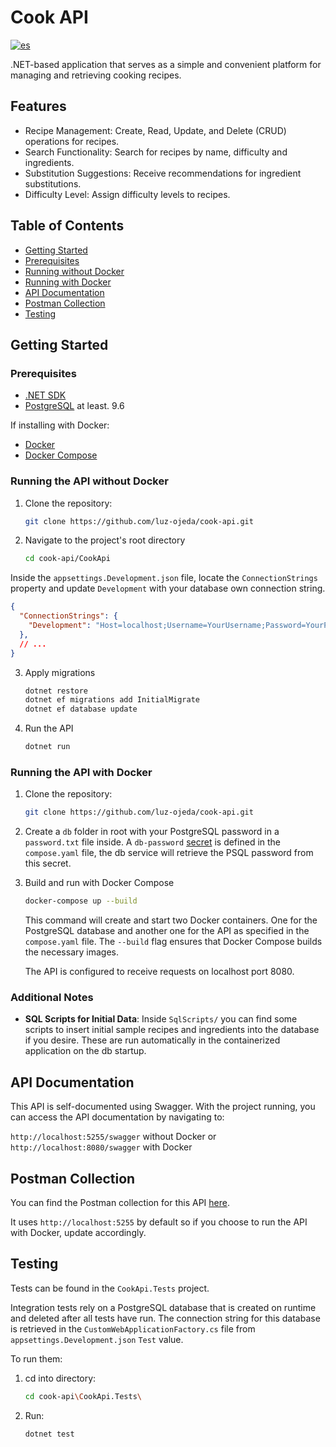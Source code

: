 # Cook API

[![es](https://img.shields.io/badge/lang-es-red)](https://github.com/luz-ojeda/cook-api/blob/main/README.es.md)

.NET-based application that serves as a simple and convenient platform for managing and retrieving cooking recipes.

## Features

- Recipe Management: Create, Read, Update, and Delete (CRUD) operations for recipes.
- Search Functionality: Search for recipes by name, difficulty and ingredients.
- Substitution Suggestions: Receive recommendations for ingredient substitutions.
- Difficulty Level: Assign difficulty levels to recipes.

## Table of Contents

- [Getting Started](#getting-started)
- [Prerequisites](#prerequisites)
- [Running without Docker](#running-the-api-without-docker)
- [Running with Docker](#running-the-api-with-docker)
- [API Documentation](#api-documentation)
- [Postman Collection](#postman-collection)
- [Testing](#testing)

## Getting Started

### Prerequisites

- [.NET SDK](https://dotnet.microsoft.com/download)
- [PostgreSQL](https://www.postgresql.org/download/) at least. 9.6

If installing with Docker:
- [Docker](https://www.docker.com/get-started)
- [Docker Compose](https://docs.docker.com/compose/install/)

### Running the API without Docker

1. Clone the repository:

   ```bash
   git clone https://github.com/luz-ojeda/cook-api.git

2. Navigate to the project's root directory

   ```bash
   cd cook-api/CookApi

Inside the `appsettings.Development.json` file, locate the `ConnectionStrings` property and update `Development` with your database own connection string.

   ```json
   {
     "ConnectionStrings": {
       "Development": "Host=localhost;Username=YourUsername;Password=YourPassword;Database=YourDatabase;"
     },
     // ...
   }
   ```
3. Apply migrations

   ```bash
   dotnet restore
   dotnet ef migrations add InitialMigrate
   dotnet ef database update
   ```

4. Run the API

   ```bash
   dotnet run
   ```

### Running the API with Docker

1. Clone the repository:

   ```bash
   git clone https://github.com/luz-ojeda/cook-api.git

2. Create a `db` folder in root with your PostgreSQL password in a `password.txt` file inside. A `db-password` [secret](https://docs.docker.com/engine/swarm/secrets/) is defined in the `compose.yaml` file, the db service will retrieve the PSQL password from this secret.

3. Build and run with Docker Compose

   ```bash
   docker-compose up --build
   ```

   This command will create and start two Docker containers. One for the PostgreSQL database and another one for the API as specified in the `compose.yaml` file. The `--build` flag ensures that Docker Compose builds the necessary images.

   The API is configured to receive requests on localhost port 8080.

### Additional Notes

- **SQL Scripts for Initial Data**: Inside `SqlScripts/` you can find some scripts to insert initial sample recipes and ingredients into the database if you desire. These are run automatically in the containerized application on the db startup.

## API Documentation

This API is self-documented using Swagger. With the project running, you can access the API documentation by navigating to:

`http://localhost:5255/swagger` without Docker or
`http://localhost:8080/swagger` with Docker

## Postman Collection

You can find the Postman collection for this API [here](https://api.postman.com/collections/12774422-fa74b2ab-72af-4313-bcfb-dadbd3c5a617?access_key=PMAT-01HPCDDQVQR6J5A9EVP1CWH25T).

It uses `http://localhost:5255` by default so if you choose to run the API with Docker, update accordingly.

## Testing

Tests can be found in the `CookApi.Tests` project.

Integration tests rely on a PostgreSQL database that is created on runtime and deleted after all tests have run. The connection string for this database is retrieved in the `CustomWebApplicationFactory.cs` file from `appsettings.Development.json` `Test` value.

To run them:

1. cd into directory:

   ```bash
   cd cook-api\CookApi.Tests\
2. Run:
   ```bash
   dotnet test
